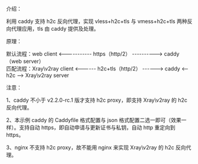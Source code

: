 介绍：

利用 caddy 支持 h2c 反向代理，实现 vless+h2c+tls 与 vmess+h2c+tls 两种反向代理应用，tls 由 caddy 提供及处理。

原理：

默认流程：web client <----------- https（http/2） ----------> caddy（web server）  
匹配流程：Xray\v2ray client <------ h2c+tls（http/2） ------> caddy <-- h2c --> Xray\v2ray server

注意：

1、caddy 不小于 v2.2.0-rc.1 版才支持 h2c proxy，即支持 Xray\v2ray 的 h2c 反向代理。

2、本示例 caddy 的 Caddyfile 格式配置与 json 格式配置二选一即可（效果一样）。支持自动 https，即自动申请与更新证书与私钥，自动 http 重定向到 https。

3、nginx 不支持 h2c proxy，故不能用 nginx 来实现 Xray\v2ray 的 h2c 反向代理。
